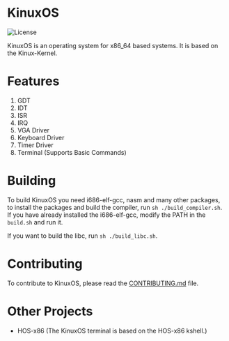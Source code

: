 # KinuxOS
![License](https://img.shields.io/badge/license-Apache%202.0-blue?style=flat-square)
<br/>

KinuxOS is an operating system for x86_64 based systems. It is based on the Kinux-Kernel.

# Features
1. GDT
2. IDT
3. ISR
4. IRQ
5. VGA Driver
6. Keyboard Driver
7. Timer Driver
8. Terminal (Supports Basic Commands)

# Building
To build KinuxOS you need i686-elf-gcc, nasm and many other packages, to install the packages and build the compiler, run `sh ./build_compiler.sh`. If you have already installed the i686-elf-gcc, modify the PATH in the `build.sh` and run it.

If you want to build the libc, run `sh ./build_libc.sh`.

# Contributing
To contribute to KinuxOS, please read the [CONTRIBUTING.md](https://github.com/kushagra765/KinuxOS/blob/dev/CONTRIBUTING.md) file.

# Other Projects
- HOS-x86 (The KinuxOS terminal is based on the HOS-x86 kshell.)
